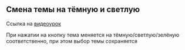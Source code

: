 ## Смена темы на тёмную и светлую ##

Ссылка на [видеоурок](https://clck.ru/38idyf)

При нажатии на кнопку тема меняется на тёмную/светлую/зелёную соответственно, при этом выбор темы сохраняется 
